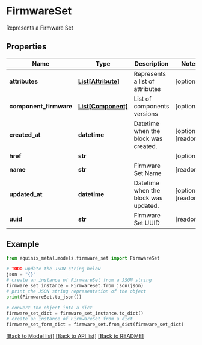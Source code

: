 # FirmwareSet

Represents a Firmware Set

## Properties

Name | Type | Description | Notes
------------ | ------------- | ------------- | -------------
**attributes** | [**List[Attribute]**](Attribute.md) | Represents a list of attributes | [optional] 
**component_firmware** | [**List[Component]**](Component.md) | List of components versions | [optional] 
**created_at** | **datetime** | Datetime when the block was created. | [optional] [readonly] 
**href** | **str** |  | [optional] 
**name** | **str** | Firmware Set Name | [readonly] 
**updated_at** | **datetime** | Datetime when the block was updated. | [optional] [readonly] 
**uuid** | **str** | Firmware Set UUID | [readonly] 

## Example

```python
from equinix_metal.models.firmware_set import FirmwareSet

# TODO update the JSON string below
json = "{}"
# create an instance of FirmwareSet from a JSON string
firmware_set_instance = FirmwareSet.from_json(json)
# print the JSON string representation of the object
print(FirmwareSet.to_json())

# convert the object into a dict
firmware_set_dict = firmware_set_instance.to_dict()
# create an instance of FirmwareSet from a dict
firmware_set_form_dict = firmware_set.from_dict(firmware_set_dict)
```
[[Back to Model list]](../README.md#documentation-for-models) [[Back to API list]](../README.md#documentation-for-api-endpoints) [[Back to README]](../README.md)


